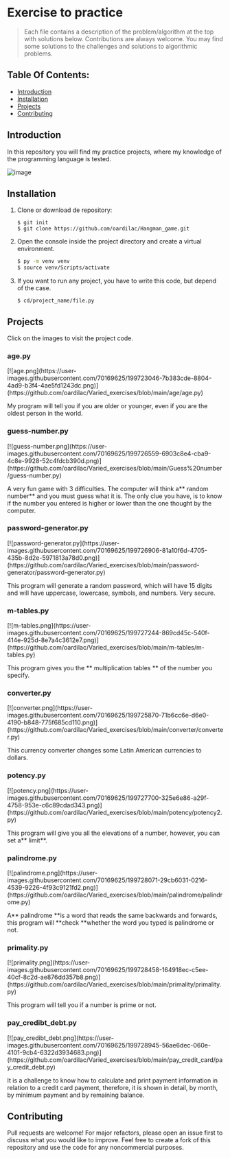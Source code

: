 # Exercise to practice
> Each file contains a description of the problem/algorithm at the top with solutions below. Contributions are always welcome. You may find some solutions to the challenges and solutions to algorithmic problems. 


## Table Of Contents:
 - [Introduction](#introduction)
 - [Installation](#installation)
 - [Projects](#projects)
 - [Contributing](#contributing)

## Introduction
In this repository you will find my practice projects, where my knowledge of the programming language is tested.

![image](https://user-images.githubusercontent.com/70169625/199720662-fadd180f-24af-4f20-811d-f153471f7002.png)

## Installation
1. Clone or download de repository:
    ```
    $ git init
    $ git clone https://github.com/oardilac/Hangman_game.git
    ```

2. Open the console inside the project directory and create a virtual environment.
    ```bash
    $ py -m venv venv
    $ source venv/Scripts/activate
    ```

3. If you want to run any project, you have to write this code, but depend of the case.
    ```
    $ cd/project_name/file.py
    ```

## Projects
Click on the images to visit the project code.

<h3>age.py</h3>
[![age.png](https://user-images.githubusercontent.com/70169625/199723046-7b383cde-8804-4ad9-b3f4-4ae5fd1243dc.png)](https://github.com/oardilac/Varied_exercises/blob/main/age/age.py)

My program will tell you if you are older or younger, even if you are the oldest person in the world.


<h3>guess-number.py</h3>
[![guess-number.png](https://user-images.githubusercontent.com/70169625/199726559-6903c8e4-cba9-4c8e-9928-52c4fdcb390d.png)](https://github.com/oardilac/Varied_exercises/blob/main/Guess%20number/guess-number.py)

A very fun game with 3 difficulties. The computer will think a** random number** and you must guess what it is. The only clue you have, is to know if the number you entered is higher or lower than the one thought by the computer.

<h3>password-generator.py</h3>
[![password-generator.py](https://user-images.githubusercontent.com/70169625/199726906-81a10f6d-4705-435b-8d2e-5971813a78d0.png)](https://github.com/oardilac/Varied_exercises/blob/main/password-generator/password-generator.py)

This program will generate a random password, which will have 15 digits and will have uppercase, lowercase, symbols, and numbers. Very secure.

<h3>m-tables.py</h3>
[![m-tables.png](https://user-images.githubusercontent.com/70169625/199727244-869cd45c-540f-414e-925d-8e7a4c3612e7.png)](https://github.com/oardilac/Varied_exercises/blob/main/m-tables/m-tables.py)

This program gives you the ** multiplication tables ** of the number you specify.

<h3>converter.py</h3>
[![converter.png](https://user-images.githubusercontent.com/70169625/199725870-71b6cc6e-d6e0-4190-b848-775f685cd110.png)](https://github.com/oardilac/Varied_exercises/blob/main/converter/converter.py)

This currency converter changes some Latin American currencies to dollars.

<h3>potency.py</h3>
[![potency.png](https://user-images.githubusercontent.com/70169625/199727700-325e6e86-a29f-4758-953e-c6c89cdad343.png)](https://github.com/oardilac/Varied_exercises/blob/main/potency/potency2.py)

This program will give you all the elevations of a number, however, you can set a** limit**.

<h3>palindrome.py</h3>
[![palindrome.png](https://user-images.githubusercontent.com/70169625/199728071-29cb6031-0216-4539-9226-4f93c9121fd2.png)](https://github.com/oardilac/Varied_exercises/blob/main/palindrome/palindrome.py)

A** palindrome **is a word that reads the same backwards and forwards, this program will **check **whether the word you typed is palindrome or not.

<h3>primality.py</h3>
[![primality.png](https://user-images.githubusercontent.com/70169625/199728458-164918ec-c5ee-40cf-8c2d-ae876dd357b8.png)](https://github.com/oardilac/Varied_exercises/blob/main/primality/primality.py)

This program will tell you if a number is prime or not.

<h3>pay_credibt_debt.py</h3>
[![pay_credibt_debt.png](https://user-images.githubusercontent.com/70169625/199728945-56ae6dec-060e-4101-9cb4-6322d3934683.png)](https://github.com/oardilac/Varied_exercises/blob/main/pay_credit_card/pay_credit_debt.py)

It is a challenge to know how to calculate and print payment information in relation to a credit card payment, therefore, it is shown in detail, by month, by minimum payment and by remaining balance.

## Contributing
Pull requests are welcome! For major refactors, please open an issue first to discuss what you would like to improve. Feel free to create a fork of this repository and use the code for any noncommercial purposes.
